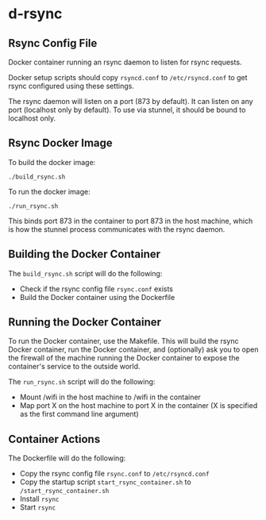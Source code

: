 # d-rsync

## Rsync Config File

Docker container running an rsync daemon to listen for rsync requests. 

Docker setup scripts should copy `rsyncd.conf` to `/etc/rsyncd.conf` to get rsync configured using these settings.

The rsync daemon will listen on a port (873 by default). It can listen on any port (localhost only by default). To use via stunnel, it should be bound to localhost only.

## Rsync Docker Image

To build the docker image:

```
./build_rsync.sh
```

To run the docker image:

```
./run_rsync.sh
```

This binds port 873 in the container to port 873 in the host machine, 
which is how the stunnel process communicates with the rsync daemon.

## Building the Docker Container

The `build_rsync.sh` script will do the following:
* Check if the rsync config file `rsync.conf` exists
* Build the Docker container using the Dockerfile

## Running the Docker Container

To run the Docker container, use the Makefile.
This will build the rsync Docker container,
run the Docker container, and (optionally) 
ask you to open the firewall of the machine
running the Docker container to expose the 
container's service to the outside world.

The `run_rsync.sh` script will do the following:
* Mount /wifi in the host machine to /wifi in the container
* Map port X on the host machine to port X in the container (X is specified as the first command line argument)

## Container Actions

The Dockerfile will do the following:
* Copy the rsync config file `rsync.conf` to `/etc/rsyncd.conf`
* Copy the startup script `start_rsync_container.sh` to `/start_rsync_container.sh`
* Install `rsync`
* Start `rsync`

